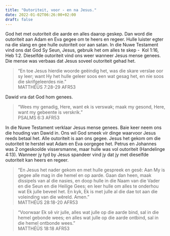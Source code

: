 ```yaml
---
title: "Outoriteit, voor - en na Jesus."
date: 2022-01-02T06:26:00+02:00
draft: false
---
```

<html>
 <head></head>
 <body>
  <p>God het met outoriteit die aarde en alles daarop geskep. Dan word die outoriteit aan Adam en Eva gegee om te heers en regeer. Hulle luister egter na die slang en gee hulle outoriteit oor aan satan. In die Nuwe Testament vind ons dat God Sy Seun, Jesus, gebruik het om alles te skep - &nbsp;Kol 1:16, Heb 1:2. Dieselfde outoriteit vind ons weer wanneer Jesus mense genees. Die mense was verbaas dat Jesus soveel outoriteit gehad het.</p>
  <blockquote>
   <p>“En toe Jesus hierdie woorde geëindig het, was die skare verslae oor sy leer; want Hy het hulle geleer soos een wat gesag het, en nie soos die skrifgeleerdes nie.”<br>‭‭MATTHÉÜS‬ ‭7:28-29‬ ‭AFR53‬‬</p>
  </blockquote>
  <p>Dawid vra dat God hom genees.</p>
  <blockquote>
   <p>“Wees my genadig, Here, want ek is verswak; maak my gesond, Here, want my gebeente is verskrik.”<br>‭‭PSALMS‬ ‭6:3‬ ‭AFR53‬‬</p>
  </blockquote>
  <p>In die Nuwe Testament verklaar Jesus mense genees. Baie keer neem ons die houding van Dawid in. Ons wil God smeek vir dinge waarvoor Jesus reeds betaal het. Alle outoriteit is aan ons gegee. Jesus het gekom om die outoriteit te herstel wat Adam en Eva oorgegee het. Petrus en Johannes was 2 ongeskoolde vissersmanne, maar hulle was vol outoriteit (Handelinge 4:13). Wanneer jy tyd by Jesus spandeer vind jy dat jy met dieselfde outoriteit kan heers en regeer.</p>
  <blockquote>
   <p>“En Jesus het nader gekom en met hulle gespreek en gesê: Aan My is gegee alle mag in die hemel en op aarde. Gaan dan heen, maak dissipels van al die nasies, en doop hulle in die Naam van die Vader en die Seun en die Heilige Gees; en leer hulle om alles te onderhou wat Ek julle beveel het. En kyk, Ek is met julle al die dae tot aan die voleinding van die wêreld. Amen.”<br>‭‭MATTHÉÜS‬ ‭28:18-20‬ ‭AFR53</p>
  </blockquote>
  <blockquote>
   <p>“Voorwaar Ek sê vir julle, alles wat julle op die aarde bind, sal in die hemel gebonde wees; en alles wat julle op die aarde ontbind, sal in die hemel ontbonde wees.”<br>‭‭MATTHÉÜS‬ ‭18:18‬ ‭AFR53‬‬</p>
  </blockquote>
  <p>&nbsp;</p>
  <p>&nbsp;</p>
 </body>
</html>